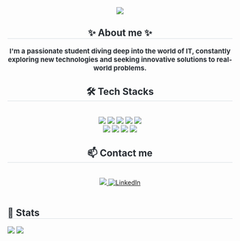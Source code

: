 <p align='center'>
<img src="https://capsule-render.vercel.app/api?type=waving&color=auto&height=180&text=Hello!%20I%20am%20Jung&animation=&fontColor=000000&fontSize=50" />
</p>
    
<div align="center">
    <h2 style="border-bottom: 1px solid #d8dee4; color: #282d33;">✨ About me ✨</h2>
    <div style="font-weight: 700; font-size: 15px; text-align: center; color: #282d33;">
        I'm a passionate student diving deep into the world of IT, constantly exploring new technologies and seeking innovative solutions to real-world problems.
    </div>

<div align="center">
    <h2 style="border-bottom: 1px solid #d8dee4; color: #282d33;">🛠️ Tech Stacks</h2><br>
    <div style="margin: 0 auto; text-align: center;">
        <img src="https://img.shields.io/badge/C-A8B9CC?style=for-the-badge&logo=C&logoColor=white">
        <img src="https://img.shields.io/badge/Bootstrap-7952B3?style=for-the-badge&logo=Bootstrap&logoColor=white">
        <img src="https://img.shields.io/badge/Figma-F24E1E?style=for-the-badge&logo=Figma&logoColor=white">
        <img src="https://img.shields.io/badge/HTML5-E34F26?style=for-the-badge&logo=HTML5&logoColor=white">
        <img src="https://img.shields.io/badge/MySQL-4479A1?style=for-the-badge&logo=MySQL&logoColor=white">
        <br/>
        <img src="https://img.shields.io/badge/Python-3776AB?style=for-the-badge&logo=Python&logoColor=white">
        <img src="https://img.shields.io/badge/Trello-0052CC?style=for-the-badge&logo=Trello&logoColor=white">
        <img src="https://img.shields.io/badge/CSS3-1572B6?style=for-the-badge&logo=CSS3&logoColor=white">
        <img src="https://img.shields.io/badge/Java-007396?style=for-the-badge&logo=Java&logoColor=white">
    </div>
</div>

<div align="center">
    <h2 style="border-bottom: 1px solid #d8dee4; color: #282d33;">📫 Contact me</h2><br>
    <div align="center">
        <a href="mailto:jung.kim8505@gmail.com">
            <img src="https://img.shields.io/badge/Gmail-EA4335?style=for-the-badge&logo=Gmail&logoColor=white&link=mailto:jung.kim8505@gmail.com">
        </a>    
       <a href="https://www.linkedin.com/in/jung-kim-8505nz" target="_blank">
        <img src="https://img.shields.io/badge/LinkedIn-0077B5?style=for-the-badge&logo=LinkedIn&logoColor=white" alt="LinkedIn">
        </a>
    </div><br>
</div>

<div align="center" style="text-align: left;">
    <h2 style="border-bottom: 1px solid #d8dee4; color: #282d33;">🏅 Stats</h2>
    <div style="text-align: left;">
        <img src="https://github-readme-stats.vercel.app/api?username=jung&bg_color=60,000000,1d1b1b&title_color=b4f9eb&text_color=b4f9eb" />
        <img src="https://github-readme-stats.vercel.app/api/top-langs/?username=jung&layout=compact&bg_color=60,000000,1d1b1b&title_color=b4f9eb&text_color=b4f9eb" />
    </div>
</div>
   
    

<!--


- 🔭 I’m currently working on ...
- 🌱 I’m currently learning ...
- 👯 I’m looking to collaborate on ...
- 🤔 I’m looking for help with ...
- 💬 Ask me about ...
- 📫 How to reach me: ...
- 😄 Pronouns: ...
- ⚡ Fun fact: ...
-->
